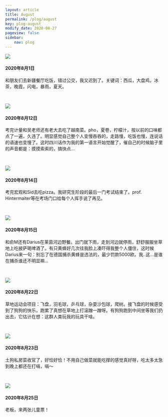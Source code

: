 ```yaml
---
layout: article
title: August
permalink: /plog/august
key: plog-august
modify_date: 2020-08-27
pageview: false
sidebar:
    nav: plog
---
```




<!--more-->



<div class="card">
  <div class="card__image">
    <img class="image" src="https://github.com/Yuleii/Yuleii.github.io/raw/master/pictures/plog_pics/august/20200801.JPG"/>
  </div>
  <div class="card__content">
    <div class="card__header">
      <h4>2020年8月1日</h4>
    </div>
    <p>
      和朋友们去新疆餐厅吃饭，错过公交，我又迟到了。关键词：西瓜，大盘鸡，冰茶，晚霞，闪电，暴雨，夏天。
    </p>
  </div>
</div>

&nbsp;

<div class="card">
  <div class="card__image">
    <img class="image" src="https://github.com/Yuleii/Yuleii.github.io/raw/master/pictures/plog_pics/august/20200812.JPG"/>
  </div>
  <div class="card__content">
    <div class="card__header">
      <h4>2020年8月12日</h4>
    </div>
    <p>
      考完计量和吴老师还有老大去吃了越南菜。pho，夏卷，柠檬汁，按以前的口味都点了一遍，久违了。明显感觉自己整个人变慢吞吞的，走路慢，吃饭也慢，连说话的语速也变慢了。这时四川话作为我的第一语言开始觉醒了，催自己的时候脑子里的声音都是：摸摸索索的，搞快点...
    </p>
  </div>
</div>

&nbsp;

<div class="card">
  <div class="card__image">
    <img class="image" src="https://github.com/Yuleii/Yuleii.github.io/raw/master/pictures/plog_pics/august/20200814.JPG"/>
  </div>
  <div class="card__content">
    <div class="card__header">
      <h4>2020年8月14日</h4>
    </div>
    <p>
      考完宏观和Sid去吃pizza。我研究生阶段的最后一门考试结束了。prof. Hintermaiter等在考场门口给每个人挥手说了再见。
    </p>
  </div>
</div>

&nbsp;

<div class="card">
  <div class="card__image">
    <img class="image" src="https://github.com/Yuleii/Yuleii.github.io/raw/master/pictures/plog_pics/august/20200815.JPG"/>
  </div>
  <div class="card__content">
    <div class="card__header">
      <h4>2020年8月15日</h4>
    </div>
    <p>
      和俞M还有Darius在莱茵河边野餐。出门就下雨，走到河边就停雨，舒舒服服坐草地上吃披萨喝啤酒了。有只黄蜂好几次往我脸上凑吓得我整个人僵住，这时候Darius来一句：别忘了在德国捕杀黄蜂是违法的，最少罚款5000欧。我..这...是谁在捕杀谁还不明显嘛...
    </p>
  </div>
</div>


&nbsp;

<div class="card">
  <div class="card__image">
    <img class="image" src="https://github.com/Yuleii/Yuleii.github.io/raw/master/pictures/plog_pics/august/20200822.JPG"/>
  </div>
  <div class="card__content">
    <div class="card__header">
      <h4>2020年8月22日</h4>
    </div>
    <p>
    草地运动会项目：飞盘，羽毛球，乒乓球，杂耍沙包球，爬树。接飞盘的时候感受到了狗狗的快乐，跑累了真想在草地上打滚蹭一蹭呀。有狗狗跑到中间坐等我们扔出去，它估计在想：这群人类玩我的玩具干啥。
    </p>
  </div>
</div>

&nbsp;

<div class="card">
  <div class="card__image">
    <img class="image" src="https://github.com/Yuleii/Yuleii.github.io/raw/master/pictures/plog_pics/august/20200823.JPG"/>
  </div>
  <div class="card__content">
    <div class="card__header">
      <h4>2020年8月23日</h4>
    </div>
    <p>
    土狗私房菜收官了，好恰好恰！不用自己做菜就能吃撑的感觉真好呀，吃太多太急到晚上都还在打嗝，嗝～
    </p>
  </div>
</div>

&nbsp;

<div class="card">
  <div class="card__image">
    <img class="image" src="https://github.com/Yuleii/Yuleii.github.io/raw/master/pictures/plog_pics/august/20200825.JPG"/>
  </div>
  <div class="card__content">
    <div class="card__header">
      <h4>2020年8月25日</h4>
    </div>
    <p>
    老板，来两张儿童票！
    </p>
  </div>
</div>
